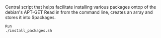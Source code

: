 Central script that helps facilitate installing various packages ontop of the debian's APT-GET
Read in from the command line, creates an array and stores it into $packages.

```
Run
./install_packages.sh
```
